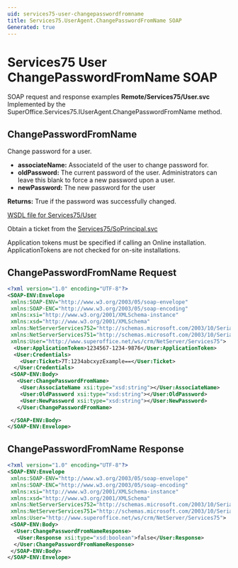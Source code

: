 ```yaml
---
uid: services75-user-changepasswordfromname
title: Services75.UserAgent.ChangePasswordFromName SOAP
Generated: true
---
```


# Services75 User ChangePasswordFromName SOAP

SOAP request and response examples **Remote/Services75/User.svc**
Implemented by the <see cref="M:SuperOffice.Services75.IUserAgent.ChangePasswordFromName">SuperOffice.Services75.IUserAgent.ChangePasswordFromName</see> method.

## ChangePasswordFromName

Change password for a user.

* **associateName:** AssociateId of the user to change password for.
* **oldPassword:** The current password of the user.  Administrators can leave this blank to force a new password upon a user.
* **newPassword:** The new password for the user

**Returns:** True if the password was successfully changed.


[WSDL file for Services75/User](../Services75-User.md)

Obtain a ticket from the [Services75/SoPrincipal.svc](../SoPrincipal/SoPrincipal.md)

Application tokens must be specified if calling an Online installation. ApplicationTokens are not checked for on-site installations.

## ChangePasswordFromName Request

```xml
<?xml version="1.0" encoding="UTF-8"?>
<SOAP-ENV:Envelope
 xmlns:SOAP-ENV="http://www.w3.org/2003/05/soap-envelope"
 xmlns:SOAP-ENC="http://www.w3.org/2003/05/soap-encoding"
 xmlns:xsi="http://www.w3.org/2001/XMLSchema-instance"
 xmlns:xsd="http://www.w3.org/2001/XMLSchema"
 xmlns:NetServerServices752="http://schemas.microsoft.com/2003/10/Serialization/Arrays"
 xmlns:NetServerServices751="http://schemas.microsoft.com/2003/10/Serialization/"
 xmlns:User="http://www.superoffice.net/ws/crm/NetServer/Services75">
  <User:ApplicationToken>1234567-1234-9876</User:ApplicationToken>
  <User:Credentials>
    <User:Ticket>7T:1234abcxyzExample==</User:Ticket>
  </User:Credentials>
 <SOAP-ENV:Body>
   <User:ChangePasswordFromName>
    <User:AssociateName xsi:type="xsd:string"></User:AssociateName>
    <User:OldPassword xsi:type="xsd:string"></User:OldPassword>
    <User:NewPassword xsi:type="xsd:string"></User:NewPassword>
   </User:ChangePasswordFromName>

 </SOAP-ENV:Body>
</SOAP-ENV:Envelope>

```


## ChangePasswordFromName Response

```xml
<?xml version="1.0" encoding="UTF-8"?>
<SOAP-ENV:Envelope
 xmlns:SOAP-ENV="http://www.w3.org/2003/05/soap-envelope"
 xmlns:SOAP-ENC="http://www.w3.org/2003/05/soap-encoding"
 xmlns:xsi="http://www.w3.org/2001/XMLSchema-instance"
 xmlns:xsd="http://www.w3.org/2001/XMLSchema"
 xmlns:NetServerServices752="http://schemas.microsoft.com/2003/10/Serialization/Arrays"
 xmlns:NetServerServices751="http://schemas.microsoft.com/2003/10/Serialization/"
 xmlns:User="http://www.superoffice.net/ws/crm/NetServer/Services75">
 <SOAP-ENV:Body>
  <User:ChangePasswordFromNameResponse>
   <User:Response xsi:type="xsd:boolean">false</User:Response>
  </User:ChangePasswordFromNameResponse>
 </SOAP-ENV:Body>
</SOAP-ENV:Envelope>

```

